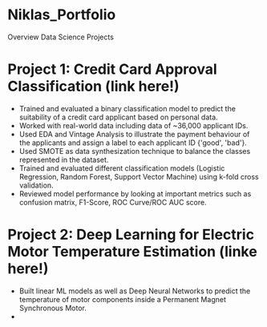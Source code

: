 # Niklas_Portfolio
Overview Data Science Projects

# Project 1: Credit Card Approval Classification (link here!)
* Trained and evaluated a binary classification model to predict the suitability of a credit card applicant based on personal data.
* Worked with real-world data including data of ~36,000 applicant IDs.
* Used EDA and Vintage Analysis to illustrate the payment behaviour of the applicants and assign a label to each applicant ID {'good', 'bad'}.
* Used SMOTE as data synthesization technique to balance the classes represented in the dataset.
* Trained and evaluated different classification models (Logistic Regression, Random Forest, Support Vector Machine) using k-fold cross validation.
* Reviewed model performance by looking at important metrics such as confusion matrix, F1-Score, ROC Curve/ROC AUC score.

[](https://github.com/nikprt/Niklas_Portfolio/tree/main/images/cc_plots.png)


# Project 2: Deep Learning for Electric Motor Temperature Estimation (linke here!)
* Built linear ML models as well as Deep Neural Networks to predict the temperature of motor components inside a Permanent Magnet Synchronous Motor.
* 


